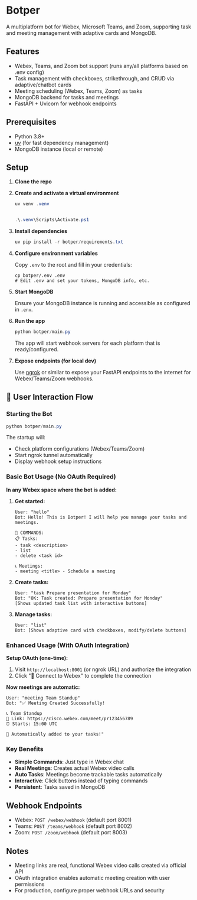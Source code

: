 # Botper

A multiplatform bot for Webex, Microsoft Teams, and Zoom, supporting task and meeting management with adaptive cards and MongoDB.

## Features
- Webex, Teams, and Zoom bot support (runs any/all platforms based on .env config)
- Task management with checkboxes, strikethrough, and CRUD via adaptive/chatbot cards
- Meeting scheduling (Webex, Teams, Zoom) as tasks
- MongoDB backend for tasks and meetings
- FastAPI + Uvicorn for webhook endpoints

## Prerequisites
- Python 3.8+
- [uv](https://github.com/astral-sh/uv) (for fast dependency management)
- MongoDB instance (local or remote)

## Setup

1. **Clone the repo**

2. **Create and activate a virtual environment**

   ```powershell
   uv venv .venv

   
   .\.venv\Scripts\Activate.ps1

   
   ```

3. **Install dependencies**

   ```powershell
   uv pip install -r botper/requirements.txt
   ```

4. **Configure environment variables**

   Copy `.env` to the root and fill in your credentials:

   ```
   cp botper/.env .env
   # Edit .env and set your tokens, MongoDB info, etc.
   ```

5. **Start MongoDB**

   Ensure your MongoDB instance is running and accessible as configured in `.env`.

6. **Run the app**

   ```powershell
   python botper/main.py
   ```

   The app will start webhook servers for each platform that is ready/configured.

7. **Expose endpoints (for local dev)**

   Use [ngrok](https://ngrok.com/) or similar to expose your FastAPI endpoints to the internet for Webex/Teams/Zoom webhooks.

## 👤 User Interaction Flow

### **Starting the Bot**
```powershell
python botper/main.py
```

The startup will:
- Check platform configurations (Webex/Teams/Zoom)
- Start ngrok tunnel automatically 
- Display webhook setup instructions

### **Basic Bot Usage (No OAuth Required)**

**In any Webex space where the bot is added:**

1. **Get started:**
   ```
   User: "hello"
   Bot: Hello! This is Botper! I will help you manage your tasks and meetings.
   
   🎯 COMMANDS:
   📋 Tasks:
   - task <description>
   - list
   - delete <task id>
   
   📞 Meetings:
   - meeting <title> - Schedule a meeting
   ```

2. **Create tasks:**
   ```
   User: "task Prepare presentation for Monday"
   Bot: "OK: Task created: Prepare presentation for Monday"
   [Shows updated task list with interactive buttons]
   ```

3. **Manage tasks:**
   ```
   User: "list"
   Bot: [Shows adaptive card with checkboxes, modify/delete buttons]
   ```

### **Enhanced Usage (With OAuth Integration)**

**Setup OAuth (one-time):**
1. Visit `http://localhost:8001` (or ngrok URL) and authorize the integration
2. Click "🚀 Connect to Webex" to complete the connection

**Now meetings are automatic:**
```
User: "meeting Team Standup" 
Bot: "✅ Meeting Created Successfully!

📞 Team Standup
🔗 Link: https://cisco.webex.com/meet/pr123456789
⏰ Starts: 15:00 UTC

🤖 Automatically added to your tasks!"
```

### **Key Benefits**
- **Simple Commands**: Just type in Webex chat
- **Real Meetings**: Creates actual Webex video calls
- **Auto Tasks**: Meetings become trackable tasks automatically
- **Interactive**: Click buttons instead of typing commands
- **Persistent**: Tasks saved in MongoDB

## Webhook Endpoints
- Webex: `POST /webex/webhook` (default port 8001)
- Teams: `POST /teams/webhook` (default port 8002)  
- Zoom: `POST /zoom/webhook` (default port 8003)

## Notes
- Meeting links are real, functional Webex video calls created via official API
- OAuth integration enables automatic meeting creation with user permissions
- For production, configure proper webhook URLs and security
